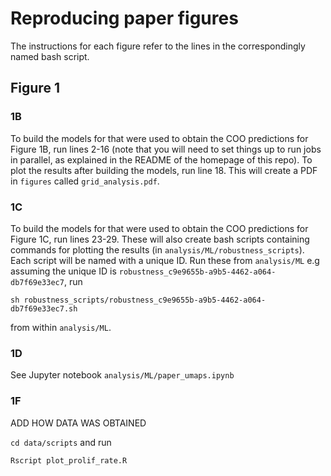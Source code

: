 # Reproducing paper figures
The instructions for each figure refer to the lines in the correspondingly named bash script. 
## Figure 1 
### 1B
To build the models for that were used to obtain the COO predictions for Figure 1B, run lines 2-16 (note that you will need to set things up to run jobs in parallel, as explained in the README of the homepage of this repo). To plot the results after building the models, run line 18. This will create a PDF in `figures` called `grid_analysis.pdf`.

### 1C
To build the models for that were used to obtain the COO predictions for Figure 1C, run lines 23-29. These will also create bash scripts containing commands for plotting the results (in `analysis/ML/robustness_scripts`). Each script will be named with a unique ID. Run these from `analysis/ML` e.g assuming the unique ID is `robustness_c9e9655b-a9b5-4462-a064-db7f69e33ec7`, run 

```
sh robustness_scripts/robustness_c9e9655b-a9b5-4462-a064-db7f69e33ec7.sh
``` 

from within `analysis/ML`. 

### 1D
See Jupyter notebook `analysis/ML/paper_umaps.ipynb`

### 1F
ADD HOW DATA WAS OBTAINED

`cd data/scripts` and run 

```
Rscript plot_prolif_rate.R
```
